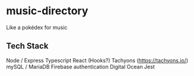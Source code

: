 # music-directory

Like a pokédex for music

## Tech Stack

Node / Express
Typescript
React (Hooks?)
Tachyons (https://tachyons.io/)
mySQL / MariaDB
Firebase authentication
Digital Ocean
Jest
